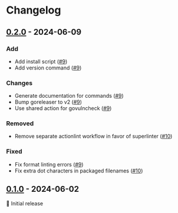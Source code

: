 # Changelog

## [0.2.0] - 2024-06-09

### Add

- Add install script ([#9](https://github.com/asphaltbuffet/newed/pull/9))
- Add version command ([#9](https://github.com/asphaltbuffet/newed/pull/9))

### Changes

- Generate documentation for commands ([#9](https://github.com/asphaltbuffet/newed/pull/9))
- Bump goreleaser to v2 ([#9](https://github.com/asphaltbuffet/newed/pull/9))
- Use shared action for govulncheck ([#9](https://github.com/asphaltbuffet/newed/pull/9))

### Removed

- Remove separate actionlint workflow in favor of superlinter ([#10](https://github.com/asphaltbuffet/newed/pull/10))

### Fixed

- Fix format linting errors ([#9](https://github.com/asphaltbuffet/newed/pull/9))
- Fix extra dot characters in packaged filenames ([#10](https://github.com/asphaltbuffet/newed/pull/10))

## [0.1.0] - 2024-06-02

🌱 Initial release

[0.2.0]: https://github.com/asphaltbuffet/newed/releases/tag/v0.2.0
[0.1.0]: https://github.com/asphaltbuffet/newed/releases/tag/v0.1.0